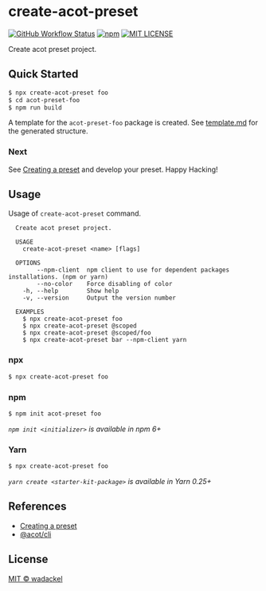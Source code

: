 # create-acot-preset

[![GitHub Workflow Status](https://img.shields.io/github/workflow/status/acot-a11y/create-acot-preset/CI?style=flat-square)](https://github.com/acot-a11y/create-acot-preset/actions/workflows/ci.yml)
[![npm](https://img.shields.io/npm/v/create-acot-preset?style=flat-square)](https://www.npmjs.com/package/create-acot-preset)
[![MIT LICENSE](https://img.shields.io/github/license/acot-a11y/create-acot-preset?label=license&style=flat-square)](./LICENSE)

Create acot preset project.

## Quick Started

```bash
$ npx create-acot-preset foo
$ cd acot-preset-foo
$ npm run build
```

A template for the `acot-preset-foo` package is created. See [template.md](./template.md) for the generated structure.

### Next

See [Creating a preset](https://github.com/acot-a11y/acot/blob/canary/docs/developer-guide/preset.md) and develop your preset. Happy Hacking!

## Usage

Usage of `create-acot-preset` command.

```
  Create acot preset project.

  USAGE
    create-acot-preset <name> [flags]

  OPTIONS
        --npm-client  npm client to use for dependent packages installations. (npm or yarn)
        --no-color    Force disabling of color
    -h, --help        Show help
    -v, --version     Output the version number

  EXAMPLES
    $ npx create-acot-preset foo
    $ npx create-acot-preset @scoped
    $ npx create-acot-preset @scoped/foo
    $ npx create-acot-preset bar --npm-client yarn
```

### npx

```bash
$ npx create-acot-preset foo
```

### npm

```bash
$ npm init acot-preset foo
```

_`npm init <initializer>` is available in npm 6+_

### Yarn

```bash
$ npx create-acot-preset foo
```

_`yarn create <starter-kit-package>` is available in Yarn 0.25+_

## References

- [Creating a preset](https://github.com/acot-a11y/acot/blob/canary/docs/developer-guide/preset.md)
- [@acot/cli](https://github.com/acot-a11y/acot/tree/canary/packages/cli)

## License

[MIT © wadackel](./LICENSE)
